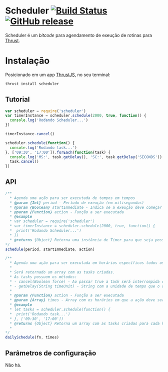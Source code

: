 Scheduler
[![Build Status](https://travis-ci.org/thrust-bitcodes/scheduler.svg?branch=master)](https://travis-ci.org/thrust-bitcodes/scheduler) [![GitHub release](https://img.shields.io/github/release/thrust-bitcodes/scheduler.svg)](https://github.com/thrust-bitcodes/scheduler/releases)
===============

Scheduler é um *bitcode* para agendamento de exeução de rotinas para [Thrust](https://github.com/thrustjs/thrust).

# Instalação

Posicionado em um app [ThrustJS](https://github.com/thrustjs/thrust), no seu terminal:

```bash
thrust install scheduler
```

## Tutorial
```javascript
var scheduler = require('scheduler')
var timerInstance = scheduler.schedule(2000, true, function() {
  console.log('Rodando Scheduler...')
})

timerInstance.cancel()

scheduler.schedule(function() {
  console.log('Rodando task...')
}, ['09:30', '17:00']).forEach(function(task) {
  console.log('MS:', task.getDelay(), 'SC:', task.getDelay('SECONDS'))
  task.cancel()
})
```

## API

```javascript
/**
  * Agenda uma ação para ser executada de tempos em tempos
  * @param {Int} period - Período de exeução (em milisegundos)
  * @param {Boolean} startImmediate - Indica se a exeução deve começar imediatamente
  * @param {Function} action - Função a ser executada
  * @example
  * var scheduler = require('scheduler')
  * var timerInstance = scheduler.schedule(2000, true, function() {
  *  print('Rodando Scheduler...')
  * })
  * @returns {Object} Retorna uma instância de Timer para que seja possível, por exemplo, invocar o método cancel()
*/
schedule(period, startImmediate, action)

/**
  * Agenda uma ação para ser executada em horários específicos todos os dias.
  * 
  * Será retornado um array com as tasks criadas.
  * As tasks possuem os métodos:
  * - cancel(Boolean force) - Ao passar true a task será interrompida caso esteja sendo executada no momento
  * - getDelay(String timeUnit) - String com a unidade de tempo que o delay deve ser calculado (DAYS|HOURS|MICROSECONDS|MILLISECONDS|MINUTES|NANOSECONDS|SECONDS)
  * 
  * @param {Function} action - Função a ser executada
  * @param {Array} times - Array com os horários em que a ação deve ser executada
  * @example
  * let tasks = scheduler.schedule(function() {
  *  print('Rodando task...')
  * }, ['09:30', '17:00'])
  * @returns {Object} Retorna um array com as tasks criadas para cada horário
  * 
*/
dailySchedule(fn, times)
```

## Parâmetros de configuração
Não há.
